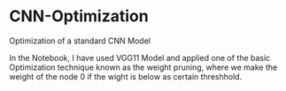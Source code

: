 # CNN-Optimization
Optimization of a standard CNN Model


In the Notebook, I have used VGG11 Model and applied one of the basic Optimization technique known as the weight pruning, where we make the weight of the node 0 if the wight is below as certain threshhold.
